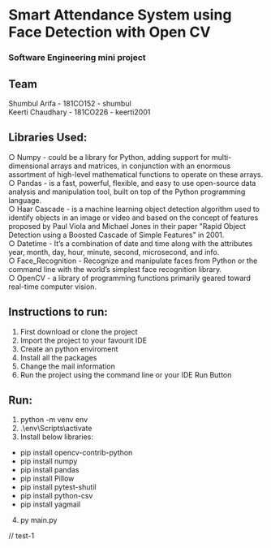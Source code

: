 # Smart Attendance System using Face Detection with Open CV
### Software Engineering mini project 

## Team
Shumbul Arifa - 181CO152 - shumbul\
Keerti Chaudhary - 181CO226 - keerti2001

## Libraries Used:
○ Numpy - could be a library for Python, adding support for multi-dimensional arrays and
matrices, in conjunction with an enormous assortment of high-level mathematical functions to
operate on these arrays. \
○ Pandas - is a fast, powerful, flexible, and easy to use open-source data analysis and
manipulation tool, built on top of the Python programming language. \
○ Haar Cascade - is a machine learning object detection algorithm used to identify objects in
an image or video and based on the concept of features proposed by Paul Viola and Michael
Jones in their paper "Rapid Object Detection using a Boosted Cascade of Simple Features" in
2001. \
○ Datetime - It’s a combination of date and time along with the attributes year, month, day,
hour, minute, second, microsecond, and info. \
○ Face_Recognition - Recognize and manipulate faces from Python or the command line
with the world’s simplest face recognition library. \
○ OpenCV - a library of programming functions primarily geared toward real-time
computer vision.

## Instructions to run:
1. First download or clone the project
2. Import the project to your favourit IDE
3. Create an python enviroment
4. Install all the packages
5. Change the mail information
6. Run the project using the command line or your IDE Run Button

## Run:
1. python -m venv env
2. .\env\Scripts\activate
3. Install below libraries:
- pip install opencv-contrib-python
- pip install numpy
- pip install pandas
- pip install Pillow
- pip install pytest-shutil
- pip install python-csv
- pip install yagmail
4. py main.py 

// test-1
